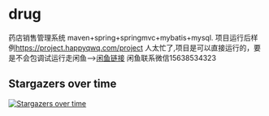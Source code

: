 # drug
药店销售管理系统
maven+spring+springmvc+mybatis+mysql.
项目运行后样例<https://project.happyqwq.com/project>
人太忙了,项目是可以直接运行的，要是不会包调试运行走闲鱼-->[闲鱼链接](https://m.tb.cn/h.6PCF19T?tk=15WOV3I2UnB) 闲鱼联系微信15638534323

## Stargazers over time
[![Stargazers over time](https://starchart.cc/deathbreak/drug.svg?variant=dark)](https://starchart.cc/deathbreak/drug)
